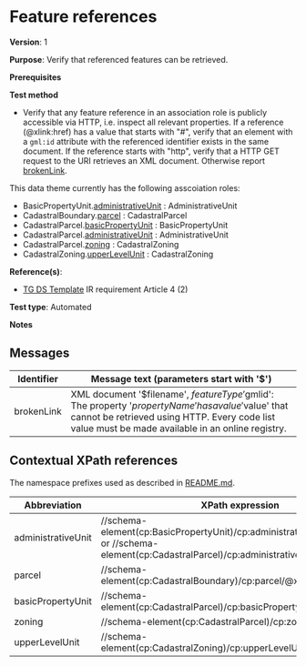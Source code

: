 # Feature references

**Version**: 1

**Purpose**: Verify that referenced features can be retrieved.

**Prerequisites**

**Test method**

* Verify that any feature reference in an association role is publicly accessible via HTTP, i.e. inspect all relevant properties. If a reference (@xlink:href) has a value that starts with "#", verify that an element with a `gml:id` attribute with the referenced identifier exists in the same document. If the reference starts with "http", verify that a HTTP GET request to the URI retrieves an XML document. Otherwise report [brokenLink](#brokenLink).

This data theme currently has the following asscoiation roles:

* BasicPropertyUnit.[administrativeUnit](#administrativeUnit) : AdministrativeUnit
* CadastralBoundary.[parcel](#parcel) : CadastralParcel
* CadastralParcel.[basicPropertyUnit](#basicPropertyUnit) : BasicPropertyUnit
* CadastralParcel.[administrativeUnit](#administrativeUnit) : AdministrativeUnit
* CadastralParcel.[zoning](#zoning) : CadastralZoning
* CadastralZoning.[upperLevelUnit](#upperLevelUnit) : CadastralZoning

**Reference(s)**: 

* [TG DS Template](http://inspire.ec.europa.eu/id/ats/data-au/3.1/au-ia/README#ref_TG_DS_tmpl) IR requirement Article 4 (2)

**Test type**: Automated

**Notes**

## Messages

Identifier  |  Message text (parameters start with '$')
---------------------------------------------------------- | -------------------------------------------------------------------------
brokenLink <a name="brokenLink"/>  |  XML document '$filename', $featureType '$gmlid': The property '$propertyName' has a value '$value' that cannot be retrieved using HTTP. Every code list value must be made available in an online registry. 

## Contextual XPath references

The namespace prefixes used as described in [README.md](http://inspire.ec.europa.eu/id/ats/data-hy/3.1/hy-ia/README#namespaces).

Abbreviation                                               |  XPath expression
---------------------------------------------------------- | -------------------------------------------------------------------------
administrativeUnit <a name="administrativeUnit"></a> |  //schema-element(cp:BasicPropertyUnit)/cp:administrativeUnit/@xlink:href or //schema-element(cp:CadastralParcel)/cp:administrativeUnit/@xlink:href
parcel <a name="parcel"></a>	| //schema-element(cp:CadastralBoundary)/cp:parcel/@xlink:href
basicPropertyUnit <a name="basicPropertyUnit"></a>	| //schema-element(cp:CadastralParcel)/cp:basicPropertyUnit/@xlink:href
zoning <a name="zoning"></a>	| //schema-element(cp:CadastralParcel)/cp:zoning/@xlink:href
upperLevelUnit <a name="upperLevelUnit"></a>	| //schema-element(cp:CadastralZoning)/cp:upperLevelUnit/@xlink:href

